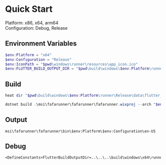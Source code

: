 # Quick Start

Platform: x86, x64, arm64<br>
Configuration: Debug, Release

## Environment Variables

```powershell
$env:Platform = "x64"
$env:Configuration = "Release"
$env:IconPath = "$pwd\windows\runner\resources\app_icon.ico"
$env:FLUTTER_BUILD_OUTPUT_DIR = "$pwd\build\windows\$env:Platform\runner\Release"
```

## Build

```powershell
heat dir "$pwd\build\windows\$env:Platform\runner\Release\data\flutter_assets" -cg FlutterAssetsComponents -gg -o "$pwd\msi\fafarunner\fafarunner\FlutterAssets.wxs"

dotnet build .\msi\fafarunner\fafarunner\fafarunner.wixproj --arch "$env:Platform" --configuration "$env:Configuration"
```

## Output

```
msi\fafarunner\fafarunner\bin\$env:Platform\$env:Configuration\en-US
```

## Debug

```text
<DefineConstants>FlutterBuildOutputDir=..\..\..\build\windows\x64\runner\Release</DefineConstants>
```
